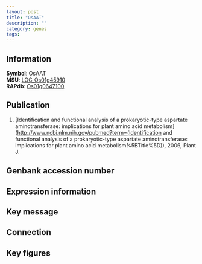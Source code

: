```yaml
---
layout: post
title: "OsAAT"
description: ""
category: genes
tags: 
---
```


## Information
__Symbol__: OsAAT  
__MSU__: [LOC_Os01g45910](http://rice.plantbiology.msu.edu/cgi-bin/ORF_infopage.cgi?orf=LOC_Os01g45910)  
__RAPdb__: [Os01g0647100](http://rapdb.dna.affrc.go.jp/viewer/gbrowse_details/irgsp1?name=Os01g0647100)  

## Publication
1. [Identification and functional analysis of a prokaryotic-type aspartate aminotransferase: implications for plant amino acid metabolism](http://www.ncbi.nlm.nih.gov/pubmed?term=(Identification and functional analysis of a prokaryotic-type aspartate aminotransferase: implications for plant amino acid metabolism%5BTitle%5D)), 2006, Plant J.

## Genbank accession number

## Expression information

## Key message

## Connection

## Key figures


